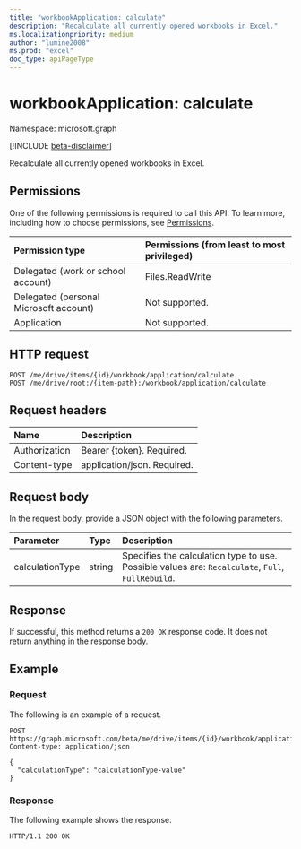 ```yaml
---
title: "workbookApplication: calculate"
description: "Recalculate all currently opened workbooks in Excel."
ms.localizationpriority: medium
author: "lumine2008"
ms.prod: "excel"
doc_type: apiPageType
---
```


# workbookApplication: calculate

Namespace: microsoft.graph

[!INCLUDE [beta-disclaimer](../../includes/beta-disclaimer.md)]

Recalculate all currently opened workbooks in Excel.

## Permissions
One of the following permissions is required to call this API. To learn more, including how to choose permissions, see [Permissions](/graph/permissions-reference).

|Permission type      | Permissions (from least to most privileged)              |
|:--------------------|:---------------------------------------------------------|
|Delegated (work or school account) | Files.ReadWrite     |
|Delegated (personal Microsoft account) | Not supported.    |
|Application | Not supported. |

## HTTP request
<!-- { "blockType": "ignored" } -->
```http
POST /me/drive/items/{id}/workbook/application/calculate
POST /me/drive/root:/{item-path}:/workbook/application/calculate

```
## Request headers
| Name       | Description|
|:---------------|:----------|
| Authorization  | Bearer {token}. Required. |
| Content-type | application/json. Required. |

## Request body
In the request body, provide a JSON object with the following parameters.

| Parameter	   | Type	|Description|
|:---------------|:--------|:----------|
|calculationType|string|Specifies the calculation type to use.  Possible values are: `Recalculate`, `Full`, `FullRebuild`.|

## Response

If successful, this method returns a `200 OK` response code. It does not return anything in the response body.

## Example

### Request
The following is an example of a request.

<!-- {
  "blockType": "request",
  "name": "workbookApplication_calculate"
}-->
```http
POST https://graph.microsoft.com/beta/me/drive/items/{id}/workbook/application/calculate
Content-type: application/json

{
  "calculationType": "calculationType-value"
}
```

### Response
The following example shows the response.

<!-- {
  "blockType": "response"
} -->

```http
HTTP/1.1 200 OK
```

<!-- uuid: 8fcb5dbc-d5aa-4681-8e31-b001d5168d79
2015-10-25 14:57:30 UTC -->
<!--
{
  "type": "#page.annotation",
  "description": "workbookApplication: calculate",
  "keywords": "",
  "section": "documentation",
  "tocPath": "",
  "suppressions": [
  ]
}
-->


